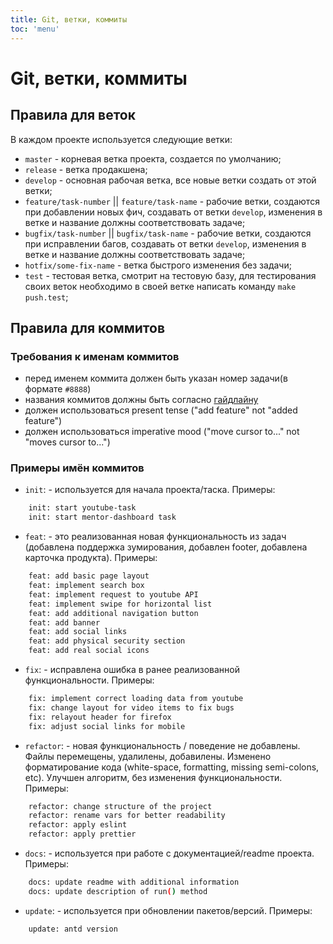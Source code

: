 ```yaml
---
title: Git, ветки, коммиты
toc: 'menu'
---
```


# Git, ветки, коммиты

## Правила для веток

В каждом проекте используется следующие ветки:

-   `master` - корневая ветка проекта, создается по умолчанию;
-   `release` - ветка продакшена;
-   `develop` - основная рабочая ветка, все новые ветки создать от этой ветки;
-   `feature/task-number` || `feature/task-name` - рабочие ветки, создаются при добавлении новых фич, создавать от ветки `develop`, изменения в ветке и название должны соответствовать задаче;
-   `bugfix/task-number` || `bugfix/task-name` - рабочие ветки, создаются при исправлении багов, создавать от ветки `develop`, изменения в ветке и название должны соответствовать задаче;
-   `hotfix/some-fix-name` - ветка быстрого изменения без задачи;
-   `test` - тестовая ветка, смотрит на тестовую базу, для тестирования своих веток необходимо в своей ветке написать команду `make push.test`;

## Правила для коммитов

### Требования к именам коммитов

-   перед именем коммита должен быть указан номер задачи(в формате `#8888`)
-   названия коммитов должны быть согласно [гайдлайну](https://www.conventionalcommits.org/en/v1.0.0/)
-   должен использоваться present tense ("add feature" not "added feature")
-   должен использоваться imperative mood ("move cursor to..." not "moves cursor to...")

### Примеры имён коммитов

-   `init`: - используется для начала проекта/таска. Примеры:

```bash
    init: start youtube-task
    init: start mentor-dashboard task

```

-   `feat`: - это реализованная новая функциональность из задач (добавлена поддержка зумирования, добавлен footer, добавлена карточка продукта). Примеры:

```bash
    feat: add basic page layout
    feat: implement search box
    feat: implement request to youtube API
    feat: implement swipe for horizontal list
    feat: add additional navigation button
    feat: add banner
    feat: add social links
    feat: add physical security section
    feat: add real social icons

```

-   `fix`: - исправлена ошибка в ранее реализованной функциональности. Примеры:

```bash
    fix: implement correct loading data from youtube
    fix: change layout for video items to fix bugs
    fix: relayout header for firefox
    fix: adjust social links for mobile

```

-   `refactor`: - новая функциональность / поведение не добавлены. Файлы перемещены, удалилены, добавилены. Изменено форматирование кода (white-space, formatting, missing semi-colons, etc). Улучшен алгоритм, без изменения функциональности. Примеры:

```bash
    refactor: change structure of the project
    refactor: rename vars for better readability
    refactor: apply eslint
    refactor: apply prettier

```

-   `docs`: - используется при работе с документацией/readme проекта. Примеры:

```bash
    docs: update readme with additional information
    docs: update description of run() method

```

-   `update`: - используется при обновлении пакетов/версий. Примеры:

```bash
    update: antd version

```
